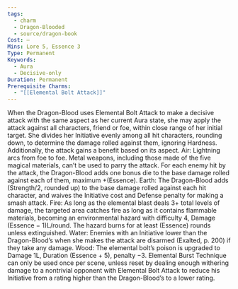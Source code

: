```yaml
---
tags:
  - charm
  - Dragon-Blooded
  - source/dragon-book
Cost: —
Mins: Lore 5, Essence 3
Type: Permanent
Keywords:
  - Aura
  - Decisive-only
Duration: Permanent
Prerequisite Charms:
  - "[[Elemental Bolt Attack]]"
---
```

When the Dragon-Blood uses Elemental Bolt Attack to make a decisive attack with the same aspect as her current Aura state, she may apply the attack against all characters, friend or foe, within close range of her initial target. She divides her Initiative evenly among all hit characters, rounding down, to determine the damage rolled against them, ignoring Hardness. Additionally, the attack gains a benefit based on its aspect. Air: Lightning arcs from foe to foe. Metal weapons, including those made of the five magical materials, can’t be used to parry the attack. For each enemy hit by the attack, the Dragon-Blood adds one bonus die to the base damage rolled against each of them, maximum +(Essence). Earth: The Dragon-Blood adds (Strength/2, rounded up) to the base damage rolled against each hit character, and waives the Initiative cost and Defense penalty for making a smash attack. Fire: As long as the elemental blast deals 3+ total levels of damage, the targeted area catches fire as long as it contains flammable materials, becoming an environmental hazard with difficulty 4, Damage (Essence − 1)L/round. The hazard burns for at least (Essence) rounds unless extinguished. Water: Enemies with an Initiative lower than the Dragon-Blood’s when she makes the attack are disarmed (Exalted, p. 200) if they take any damage. Wood: The elemental bolt’s poison is upgraded to Damage 1L, Duration (Essence + 5), penalty −3. Elemental Burst Technique can only be used once per scene, unless reset by dealing enough withering damage to a nontrivial opponent with Elemental Bolt Attack to reduce his Initiative from a rating higher than the Dragon-Blood’s to a lower rating.